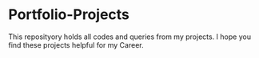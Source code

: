 # Portfolio-Projects
This reposityory holds all codes and queries from my projects. I hope you find these projects helpful for my Career.
